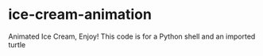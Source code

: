 # ice-cream-animation
Animated Ice Cream, Enjoy!
This code is for a Python shell and an imported turtle
